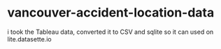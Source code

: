 # vancouver-accident-location-data
i took the Tableau data, converted it to CSV and sqlite so it can used on lite.datasette.io
